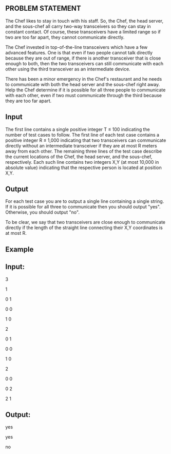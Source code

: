 ## PROBLEM STATEMENT 

The Chef likes to stay in touch with his staff. So, the Chef, the head server, and the sous-chef all carry two-way transceivers so they can stay in constant contact.
Of course, these transceivers have a limited range so if two are too far apart, they cannot communicate directly.

The Chef invested in top-of-the-line transceivers which have a few advanced features. One is that even if two people cannot talk directly because they are out of range,
if there is another transceiver that is close enough to both, then the two transceivers can still communicate with each other using the third transceiver as an intermediate device.

There has been a minor emergency in the Chef's restaurant and he needs to communicate with both the head server and the sous-chef right away. 
Help the Chef determine if it is possible for all three people to communicate with each other, even if two must communicate through the third because they are too far apart.

## Input

The first line contains a single positive integer T ≤ 100 indicating the number of test cases to follow.
The first line of each test case contains a positive integer R ≤ 1,000 indicating that two transceivers can communicate directly without an intermediate transceiver if they are at most R meters away from each other. 
The remaining three lines of the test case describe the current locations of the Chef, the head server, and the sous-chef, respectively. Each such line contains two integers X,Y (at most 10,000 in absolute value)
indicating that the respective person is located at position X,Y.

## Output

For each test case you are to output a single line containing a single string. If it is possible for all three to communicate then you should output "yes". Otherwise, you should output "no".

To be clear, we say that two transceivers are close enough to communicate directly if the length of the straight line connecting their X,Y coordinates is at most R.

## Example

## Input:

3

1

0    1

0    0

1    0

2

0    1

0    0

1    0

2

0    0

0    2

2    1


## Output:

yes

yes

no
